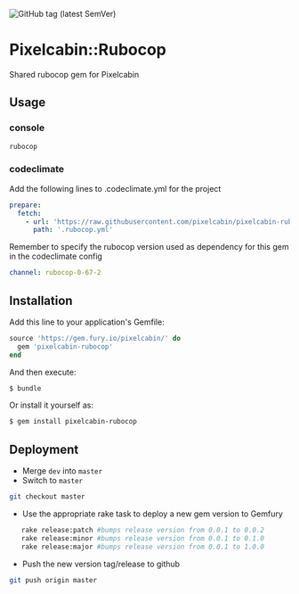 ![GitHub tag (latest SemVer)](https://img.shields.io/github/tag/pixelcabin/pixelcabin-rubocop.svg?color=green&label=gem&style=plastic)

# Pixelcabin::Rubocop

Shared rubocop gem for Pixelcabin 

## Usage

### console
```bash
rubocop
```
### codeclimate
Add the following lines to .codeclimate.yml for the project
```yaml
prepare:
  fetch:
    - url: 'https://raw.githubusercontent.com/pixelcabin/pixelcabin-rubocop/master/default.yml'
      path: '.rubocop.yml'
```
Remember to specify the rubocop version used as dependency for this gem in the codeclimate config
```yaml
channel: rubocop-0-67-2
```

## Installation
Add this line to your application's Gemfile:

```ruby
source 'https://gem.fury.io/pixelcabin/' do
  gem 'pixelcabin-rubocop'
end
```

And then execute:
```bash
$ bundle
```

Or install it yourself as:
```bash
$ gem install pixelcabin-rubocop
```
## Deployment
* Merge `dev` into `master`
* Switch to `master` 
```bash
git checkout master
```
* Use the appropriate rake task to deploy a new gem version to Gemfury
 ```bash
    rake release:patch #bumps release version from 0.0.1 to 0.0.2
    rake release:minor #bumps release version from 0.0.1 to 0.1.0
    rake release:major #bumps release version from 0.0.1 to 1.0.0
```
* Push the new version tag/release to github
```bash
git push origin master
```
